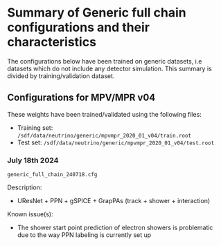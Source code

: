 # Summary of Generic full chain configurations and their characteristics

The configurations below have been trained on generic datasets, i.e datasets which do not include any detector simulation. This summary is divided by training/validation dataset.

## Configurations for MPV/MPR v04

These weights have been trained/validated using the following files:
- Training set: `/sdf/data/neutrino/generic/mpvmpr_2020_01_v04/train.root`
- Test set: `/sdf/data/neutrino/generic/mpvmpr_2020_01_v04/test.root`

### July 18th 2024

```shell
generic_full_chain_240718.cfg
```

Description:
  - UResNet + PPN + gSPICE + GrapPAs (track + shower + interaction)

Known issue(s):
  - The shower start point prediction of electron showers is problematic due to the way PPN labeling is currently set up
